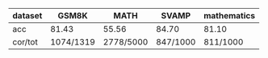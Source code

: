 |dataset|GSM8K|MATH|SVAMP|mathematics|
|--|--|--|--|--|
|acc|81.43|55.56|84.70|81.10|
|cor/tot|1074/1319|2778/5000|847/1000|811/1000|
